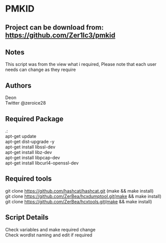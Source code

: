 PMKID
==========

Project can be download from: https://github.com/Zer1Ic3/pmkid
-----------------------------

Notes
-----
This script was from the view what i required, Please note that each user needs can change as they require

Authors
----------
Deon  
Twitter @zeroice28  

Required Package
-----------------
.:  
apt-get update  
apt-get dist-upgrade -y  
apt-get install libssl-dev  
apt-get install libz-dev  
apt-get install libpcap-dev  
apt-get install libcurl4-openssl-dev  

Required tools
---------------
git clone https://github.com/hashcat/hashcat.git (make && make install)  
git clone https://github.com/ZerBea/hcxdumptool.git(make && make install)  
git clone https://github.com/ZerBea/hcxtools.git(make && make install)  

Script Details
---------------
Check variables and make required change  
Check wordlst naming and edit if required  
